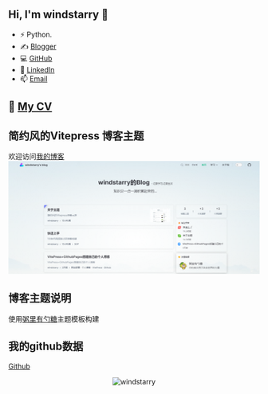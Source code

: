 ## Hi, I'm windstarry 👋
- ⚡ Python.
- ✍️ [Blogger](https://windstarry.gitee.io/windstarry/)
- 💻 [GitHub](https://github.com/windstarry)
- 🌱 [LinkedIn](https://www.linkedin.com/in/windstarry/)
- 📫 [Email](mailto:liefengwind@gmail.com)

## 📝 [My CV](https://windstarry.gitee.io/windstarry/cv)

## 简约风的Vitepress 博客主题
欢迎访问[我的博客](https://windstarry.gitee.io/windstarry/)
![博客首页](/image/README/1680222964986.png)
## 博客主题说明
使用[粥里有勺糖](https://sugarat.top/)主题模板构建

## 我的github数据
[Github](https://github.com/windstarry)
<p align="center"> <img src="https://github-readme-stats.vercel.app/api?username=windstarry&show_icons=true&theme=gotham" alt="windstarry" />